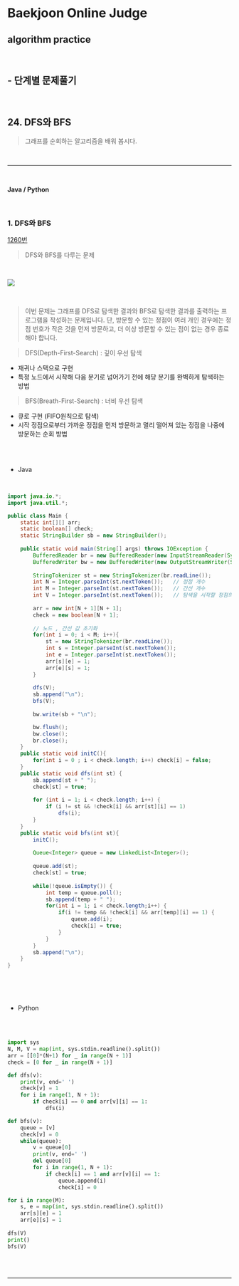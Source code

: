 # Baekjoon Online Judge

## algorithm practice
<br>

## - 단계별 문제풀기
<br>

## 24. DFS와 BFS

> 그래프를 순회하는 알고리즘을 배워 봅시다.

<br>

---

<br>

**Java / Python**

<br>

### 1. DFS와 BFS
[1260번](https://www.acmicpc.net/problem/1260) 
> DFS와 BFS를 다루는 문제

<br>

![](https://images.velog.io/images/jini_eun/post/2c0a8209-0acd-40fe-a8ba-1c72fa3220be/image.png)

<br>

> 이번 문제는 그래프를 DFS로 탐색한 결과와 BFS로 탐색한 결과를 출력하는 프로그램을 작성하는 문제입니다. 단, 방문할 수 있는 정점이 여러 개인 경우에는 정점 번호가 작은 것을 먼저 방문하고, 더 이상 방문할 수 있는 점이 없는 경우 종료해야 합니다.

> DFS(Depth-First-Search) : 깊이 우선 탐색
- 재귀나 스택으로 구현
- 특정 노드에서 시작해 다음 분기로 넘어가기 전에 해당 분기를 완벽하게 탐색하는 방법

> BFS(Breath-First-Search) : 너비 우선 탐색
- 큐로 구현 (FIFO원칙으로 탐색) 
- 시작 정점으로부터 가까운 정점을 먼저 방문하고 멀리 떨어져 있는 정점을 나중에 방문하는 순회 방법

<br><br>

- Java

<br>

```java
import java.io.*;
import java.util.*;

public class Main {
	static int[][] arr;	
	static boolean[] check;
	static StringBuilder sb = new StringBuilder();
    
	public static void main(String[] args) throws IOException {
		BufferedReader br = new BufferedReader(new InputStreamReader(System.in));
		BufferedWriter bw = new BufferedWriter(new OutputStreamWriter(System.out));
        
		StringTokenizer st = new StringTokenizer(br.readLine());           
		int N = Integer.parseInt(st.nextToken());	// 정점 개수
		int M = Integer.parseInt(st.nextToken());	// 간선 개수       
		int V = Integer.parseInt(st.nextToken());	// 탐색을 시작할 정점의 번호
        
		arr = new int[N + 1][N + 1];      
		check = new boolean[N + 1];
        
		// 노드 , 간선 값 초기화
		for(int i = 0; i < M; i++){
			st = new StringTokenizer(br.readLine()); 
			int s = Integer.parseInt(st.nextToken());
			int e = Integer.parseInt(st.nextToken());
			arr[s][e] = 1;
			arr[e][s] = 1;
		}
        
		dfs(V);
		sb.append("\n");
		bfs(V);
        
		bw.write(sb + "\n");

		bw.flush();
		bw.close();
		br.close();
	}
	public static void initC(){
		for(int i = 0 ; i < check.length; i++) check[i] = false;
	}
	public static void dfs(int st) {
		sb.append(st + " ");
		check[st] = true;
        
		for (int i = 1; i < check.length; i++) {
			if (i != st && !check[i] && arr[st][i] == 1)
				dfs(i);
        }
    }
	public static void bfs(int st){
		initC();
        
		Queue<Integer> queue = new LinkedList<Integer>(); 
		
		queue.add(st);
		check[st] = true;
		
		while(!queue.isEmpty()) {		
			int temp = queue.poll();
			sb.append(temp + " ");
			for(int i = 1; i < check.length;i++) {
				if(i != temp && !check[i] && arr[temp][i] == 1) {
					queue.add(i);
					check[i] = true;
				}
			}
		}
		sb.append("\n");
	}
}
```


<br><br><br>

- Python 

<br><br>

```python
import sys
N, M, V = map(int, sys.stdin.readline().split())
arr = [[0]*(N+1) for _ in range(N + 1)]
check = [0 for _ in range(N + 1)]

def dfs(v):
    print(v, end=' ')
    check[v] = 1
    for i in range(1, N + 1):
        if check[i] == 0 and arr[v][i] == 1:
            dfs(i)

def bfs(v):
    queue = [v]
    check[v] = 0
    while(queue):
        v = queue[0]
        print(v, end=' ')
        del queue[0]
        for i in range(1, N + 1):
            if check[i] == 1 and arr[v][i] == 1:
                queue.append(i)
                check[i] = 0

for i in range(M):
    s, e = map(int, sys.stdin.readline().split())
    arr[s][e] = 1
    arr[e][s] = 1
    
dfs(V)
print()
bfs(V)
```

<br><br>

---

<br>
